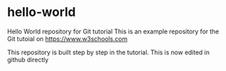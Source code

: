 # hello-world
Hello World repository for Git tutorial
This is an example repository for the Git tutoial on https://www.w3schools.com

This repository is built step by step in the tutorial.
This is now edited in github directly
